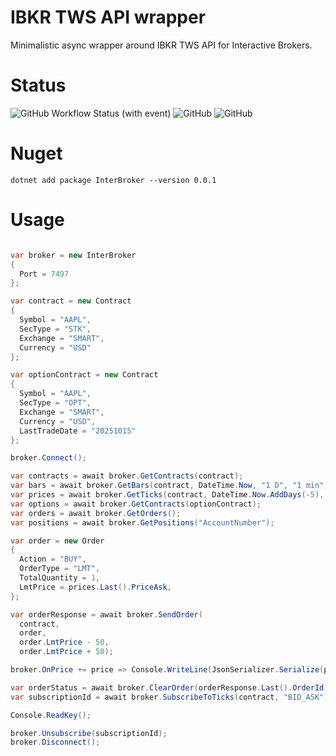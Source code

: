 # IBKR TWS API wrapper

Minimalistic async wrapper around IBKR TWS API for Interactive Brokers.

# Status 

![GitHub Workflow Status (with event)](https://img.shields.io/github/actions/workflow/status/Indemos/Terminal/dotnet.yml?event=push)
![GitHub](https://img.shields.io/github/license/Indemos/Terminal)
![GitHub](https://img.shields.io/badge/system-Windows%20%7C%20Linux%20%7C%20Mac-blue)

# Nuget 

`dotnet add package InterBroker --version 0.0.1`

# Usage 

```C#

var broker = new InterBroker
{
  Port = 7497
};

var contract = new Contract
{
  Symbol = "AAPL",
  SecType = "STK",
  Exchange = "SMART",
  Currency = "USD"
};

var optionContract = new Contract
{
  Symbol = "AAPL",
  SecType = "OPT",
  Exchange = "SMART",
  Currency = "USD",
  LastTradeDate = "20251015"
};

broker.Connect();

var contracts = await broker.GetContracts(contract);
var bars = await broker.GetBars(contract, DateTime.Now, "1 D", "1 min", "MIDPOINT");
var prices = await broker.GetTicks(contract, DateTime.Now.AddDays(-5), DateTime.Now, "BID_ASK", 100);
var options = await broker.GetContracts(optionContract);
var orders = await broker.GetOrders();
var positions = await broker.GetPositions("AccountNumber");

var order = new Order
{
  Action = "BUY",
  OrderType = "LMT",
  TotalQuantity = 1,
  LmtPrice = prices.Last().PriceAsk,
};

var orderResponse = await broker.SendOrder(
  contract,
  order,
  order.LmtPrice - 50,
  order.LmtPrice + 50);

broker.OnPrice += price => Console.WriteLine(JsonSerializer.Serialize(price));

var orderStatus = await broker.ClearOrder(orderResponse.Last().OrderId);
var subscriptionId = await broker.SubscribeToTicks(contract, "BID_ASK");

Console.ReadKey();

broker.Unsubscribe(subscriptionId);
broker.Disconnect();


```